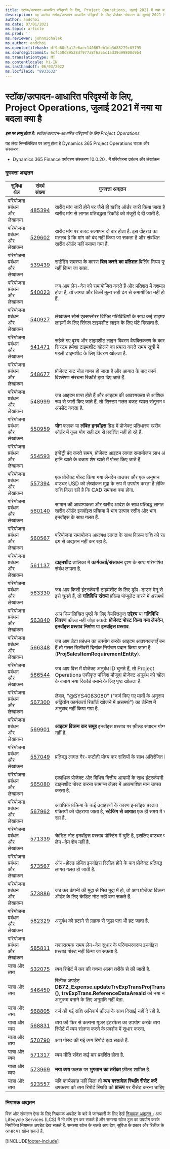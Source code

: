 ```yaml
---
title: स्टॉक/उत्पादन-आधारित परिदृश्यों के लिए, Project Operations, जुलाई 2021 में नया या बदला क्या है
description: यह आलेख स्टॉक/उत्पादन-आधारित परिदृश्यों के लिए प्रोजेक्ट संचालन के जुलाई 2021 रिलीज़ में उपलब्ध गुणवत्ता अद्यतनों के बारे में जानकारी प्रदान करता है।
author: andchoi
ms.date: 07/01/2021
ms.topic: article
ms.prod: ''
ms.reviewer: johnmichalak
ms.author: andchoi
ms.openlocfilehash: df9a68c5a12e6aec140867eb1db3d88279c05795
ms.sourcegitcommit: 6cfc50d89528df977a8f6a55c1ad39d99800d9b4
ms.translationtype: MT
ms.contentlocale: hi-IN
ms.lasthandoff: 06/03/2022
ms.locfileid: "8933632"
---
```

# <a name="whats-new-or-changed-in-project-operations-july-2021-for-stockedproduction-based-scenarios"></a>स्टॉक/उत्पादन-आधारित परिदृश्यों के लिए, Project Operations, जुलाई 2021 में नया या बदला क्या है

_**इस पर लागू होता है:** स्टॉक/उत्पादन-आधारित परिदृश्यों के लिए Project Operations_

यह लेख निम्नलिखित पर लागू होता है Dynamics 365 Project Operations घटक और संस्करण:

- Dynamics 365 Finance पर्यावरण संस्करण 10.0.20 . में परियोजना प्रबंधन और लेखांकन
 
### <a name="quality-updates"></a>गुणवत्ता अद्यतन
                                                                                                                                                                                  
| सुविधा क्षेत्र                      | संदर्भ संख्या| गुणवत्ता अद्यतन                                                                                                                                                                          |
|-----------------------------------|--------|---------------------------------------------------------------------------------------------------------------------------------------------------------------------------------|
| परियोजना प्रबंधन और लेखांकन | [485394](https://fix.lcs.dynamics.com/Issue/Details/?bugId=485394) | खरीद मांग जारी होने पर जैसे ही खरीद ऑर्डर जारी किया जाता है, खरीद मांग से लागत प्रतिबद्धता रिकॉर्ड को मंजूरी दे दी जाती है.                                                                           |
| परियोजना प्रबंधन और लेखांकन | [529602](https://fix.lcs.dynamics.com/Issue/Details/?bugId=529602) | खरीद मांग पर बजट सत्यापन दो बार होता है. इस दोहराव का मतलब है कि मांग को बंद नहीं किया जा सकता है और संबंधित खरीद ऑर्डर नहीं बनाया गया है.                                                                                                                        |
| परियोजना प्रबंधन और लेखांकन | [539439](https://fix.lcs.dynamics.com/Issue/Details/?bugId=539439) | राउंडिंग समस्या के कारण **बिल करने का प्रतिशत** बिलिंग नियम पूरा नहीं किया जा सका.                                                                              |
| परियोजना प्रबंधन और लेखांकन | [540023](https://fix.lcs.dynamics.com/Issue/Details/?bugId=540023) | जब आप लेन-देन को समायोजित करते हैं और प्रतिशत में दशमलव होता है, तो लागत और बिक्री मूल्य सही ढंग से समायोजित नहीं होते हैं.                                      |
| परियोजना प्रबंधन और लेखांकन | [540927](https://fix.lcs.dynamics.com/Issue/Details/?bugId=540927) | लेखांकन सोर्स एक्सप्लोरर विभिन्न गतिविधियों के साथ कई टाइमशीट लाइनों के लिए सिंगल टाइमशीट लाइन के लिए घंटे दिखाता है.                                      |
| परियोजना प्रबंधन और लेखांकन | [541471](https://fix.lcs.dynamics.com/Issue/Details/?bugId=541471) | सहेजे गए दृश्य और टाइमशीट लाइन विवरण वैयक्तिकरण के कारण सिस्टम हमेशा टाइमशीट खोलने का प्रयास करते समय सूची में पहली टाइमशीट के लिए विवरण खोलता है.  |
| परियोजना प्रबंधन और लेखांकन | [548677](https://fix.lcs.dynamics.com/Issue/Details/?bugId=548677) | प्रोजेक्ट रूट नोड गायब हो जाता है और आयात के बाद कार्य विश्लेषण संरचना रिकॉर्ड हटा दिए जाते हैं.                                                                                             |
| परियोजना प्रबंधन और लेखांकन | [548999](https://fix.lcs.dynamics.com/Issue/Details/?bugId=548999) | जब आइटम प्राप्त होते हैं और आइटम की आवश्यकता से आंशिक रूप से जारी किए जाते हैं, तो सिस्टम गलत बजट खपत संतुलन को अपडेट करता है. |
| परियोजना प्रबंधन और लेखांकन | [550959](https://fix.lcs.dynamics.com/Issue/Details/?bugId=550959) | **योग** फलक या **लंबित इनवॉइस** ग्रिड में प्रोजेक्ट प्रतिधारण खरीद ऑर्डर में कुल योग सही ढंग से प्रदर्शित नहीं हो रहे हैं.                                                                  |
| परियोजना प्रबंधन और लेखांकन | [554593](https://fix.lcs.dynamics.com/Issue/Details/?bugId=554593) | इन्वेंट्री बंद करते समय, प्रोजेक्ट आइटम लागत समायोजन लाभ और हानि खाते के बजाय शेष खाते में पोस्ट किए जाते हैं.                                                            |
| परियोजना प्रबंधन और लेखांकन | [557394](https://fix.lcs.dynamics.com/Issue/Details/?bugId=557394) | एक प्रोजेक्ट पोस्ट किया गया लेनदेन वाउचर और एक अनुमान वाउचर USD को लेखांकन मुद्रा के रूप में उपयोग करता है लेकिन राशि दिखा रही है कि CAD समकक्ष क्या होगा.              |
| परियोजना प्रबंधन और लेखांकन | [560140](https://fix.lcs.dynamics.com/Issue/Details/?bugId=560140) | सामान की आवश्यकता और खरीद आदेश के साथ प्रतिबद्ध लागत खरीद ऑर्डर इनवॉइस प्रक्रिया में भाग उत्पाद रसीद और भाग इनवॉइस के साथ गलत हैं.       |
| परियोजना प्रबंधन और लेखांकन | [560567](https://fix.lcs.dynamics.com/Issue/Details/?bugId=560567) | परियोजना समायोजन अप्रत्यक्ष लागत के साथ विक्रय राशि को सही ढंग से अद्यतन नहीं कर रहा है.                                                                                    |
| परियोजना प्रबंधन और लेखांकन | [561137](https://fix.lcs.dynamics.com/Issue/Details/?bugId=561137) | **टाइमशीट** तालिका में **कार्यकर्ता/संसाधन** दृश्य के साथ परिभाषित संबंध लापता है.                                                                                   |
| परियोजना प्रबंधन और लेखांकन | [563330](https://fix.lcs.dynamics.com/Issue/Details/?bugId=563330) | जब आप किसी इंटरकंपनी टाइमशीट के लिए ड्रॉप-डाउन मेनू से इसे चुनते हैं, तो **गतिविधि संख्या** फ़ील्ड पॉप्युलेट करने में असमर्थ है.                                                                 |
| परियोजना प्रबंधन और लेखांकन | [563840](https://fix.lcs.dynamics.com/Issue/Details/?bugId=563840) | आप निम्नलिखित पृष्ठों के लिए वैयक्तिकृत **उद्देश्य** या **गतिविधि विवरण** फ़ील्ड नहीं जोड़ सकते: **प्रोजेक्ट पोस्ट किया गया लेनदेन**, **इनवॉइस प्रस्ताव निर्माण** या **इनवॉइस प्रस्ताव**.  |
| परियोजना प्रबंधन और लेखांकन | [566348](https://fix.lcs.dynamics.com/Issue/Details/?bugId=566348) | जब आप डेटा प्रबंधन का उपयोग करके आइटम आवश्यकताएँ बनाते हैं तो गलत डिलीवरी दिनांक नियंत्रण प्रदान किया जाता है (**ProjSalesItemRequirementEntity**).                                              |
| परियोजना प्रबंधन और लेखांकन | [566544](https://fix.lcs.dynamics.com/Issue/Details/?bugId=566544) | जब आप वित्त में प्रोजेक्ट अनुबंध ID चुनते हैं, तो Project Operations एकीकृत परिवेश मौजूदा प्रोजेक्ट अनुबंध को खोलने के बजाय नया रिकॉर्ड बनाने के लिए पृष्ठ खोलता है.                                                                                                                 |
| परियोजना प्रबंधन और लेखांकन | [567300](https://fix.lcs.dynamics.com/Issue/Details/?bugId=567300) |  लेबल, "@SYS4083080" ("दर्ज किए गए मानों के अनुरूप अद्वितीय कार्यकर्ता रिकॉर्ड खोजने में असमर्थ") का डेनिश में अनुवाद नहीं किया गया है.                                |
| परियोजना प्रबंधन और लेखांकन | [569901](https://fix.lcs.dynamics.com/Issue/Details/?bugId=569901) | **आइटम विक्रय कर समूह** इनवॉइस प्रस्ताव पर फ़ील्ड संपादन योग्य नहीं है.                                                                               |
| परियोजना प्रबंधन और लेखांकन | [557049](https://fix.lcs.dynamics.com/Issue/Details/?bugId=557049) | प्रतिबद्ध लागत गैर-कटौती योग्य कर राशियों के साथ अतिरंजित है.                                                                                                    |
| परियोजना प्रबंधन और लेखांकन | [565080](https://fix.lcs.dynamics.com/Issue/Details/?bugId=565080) | एकाधिक प्रोजेक्ट और विभिन्न वित्तीय आयामों के साथ इंटरकंपनी टाइमशीट पोस्ट करना सामान्य लेज़र में अप्रत्याशित मान उत्पन्न करता है.                             |
| परियोजना प्रबंधन और लेखांकन | [567962](https://fix.lcs.dynamics.com/Issue/Details/?bugId=567962) | आवधिक प्रक्रिया के कई उदाहरणों के कारण इनवॉइस प्रस्ताव पंक्तियों को दोहराया जाता है, **स्टेजिंग से आयात** एक ही समय में चल रहा है.                                      |
| परियोजना प्रबंधन और लेखांकन | [571339](https://fix.lcs.dynamics.com/Issue/Details/?bugId=571339) | क्रेडिट नोट इनवॉइस प्रस्ताव पोस्टिंग में त्रुटि है, इसलिए वाउचर पर लेन-देन शेष नहीं है.    |
| परियोजना प्रबंधन और लेखांकन | [573567](https://fix.lcs.dynamics.com/Issue/Details/?bugId=573567) | ऑन-होल्ड लंबित इनवॉइस रिलीज़ होने के बाद प्रोजेक्ट प्रतिबद्ध लागत गलत हो जाती है.                                                                             |
| परियोजना प्रबंधन और लेखांकन | [573886](https://fix.lcs.dynamics.com/Issue/Details/?bugId=573886) | जब कर कंपनी की मुद्रा से भिन्न मुद्रा में हो, तो आप प्रोजेक्ट विक्रय ऑर्डर के लिए क्रेडिट नोट नहीं बना सकते हैं.                                      |
| परियोजना प्रबंधन और लेखांकन | [582329](https://fix.lcs.dynamics.com/Issue/Details/?bugId=582329) | अनुबंध को हटाने से ग्राहक से जुड़ा पता भी हट जाता है.                                                                                     |
| परियोजना प्रबंधन और लेखांकन | [585811](https://fix.lcs.dynamics.com/Issue/Details/?bugId=585811) | नकारात्मक समय लेन-देन सुधार के परिणामस्वरूप इनवॉइस प्रस्ताव पोस्ट नहीं किया जा सकता है.                                                                    |
| यात्रा और व्यय                  | [532075](https://fix.lcs.dynamics.com/Issue/Details/?bugId=532075) | व्यय रिपोर्ट में कर की गणना अलग तरीके से की जाती है.                                                                                                                  |
| यात्रा और व्यय                  | [546450](https://fix.lcs.dynamics.com/Issue/Details/?bugId=546450) | रिलीज अपडेट **DB72_Expense.updateTrvExpTransProjTransId ()**, **trvExpTrans.ReferenceDataAreaId** को नया नंबर अनुक्रम बनाने के लिए अनुमति नहीं देता.                    |
| यात्रा और व्यय                  | [568805](https://fix.lcs.dynamics.com/Issue/Details/?bugId=568805) | दर्ज की गई राशि अनिवार्य फ़ील्ड के साथ दिखाई नहीं दे रही है.                                                                                                             |
| यात्रा और व्यय                  | [568831](https://fix.lcs.dynamics.com/Issue/Details/?bugId=568831) | व्यय की फिर से कल्पना यूजर इंटरफेस का उपयोग करके व्यय रिपोर्ट में व्यय संलग्न करने के प्रदर्शन में सुधार करना.                                                            |
| यात्रा और व्यय                  | [570790](https://fix.lcs.dynamics.com/Issue/Details/?bugId=570790) | आप पोस्ट की गई व्यय रिपोर्ट हटा सकते हैं.                                                                                           |
| यात्रा और व्यय                  | [571317](https://fix.lcs.dynamics.com/Issue/Details/?bugId=571317) | व्यय नीति संदेश कई बार प्रदर्शित होता है.                                                                                                       |
| यात्रा और व्यय                  | [573969](https://fix.lcs.dynamics.com/Issue/Details/?bugId=573969) | **नया व्यय** फलक पर **भुगतान का तरीका** फ़ील्ड शामिल है.                                                                                                      |
| यात्रा और व्यय                  | [523557](https://fix.lcs.dynamics.com/Issue/Details/?bugId=523557) | यदि कार्यप्रवाह नहीं मिला तो **व्यय दस्तावेज़ स्थिति रीसेट करें** उपकरण को व्यय रिपोर्ट स्थिति को **प्रारूप** पर रीसेट करना चाहिए. 

### <a name="regulatory-updates"></a>नियामक अद्यतन
वित्त और संचालन ऐप्स के लिए नियामक अपडेट के बारे में जानकारी के लिए देखें [नियामक अद्यतन।](/dynamics365/finance/localizations/regulatory-updates) आप Lifecycle Services (LCS) में भी लॉग इन कर सकते हैं और समस्या खोज टूल का उपयोग करके नियोजित नियामक अपडेट देख सकते हैं. समस्या खोज के चलते आप देश, सुविधा के प्रकार और रिलीज़ के आधार पर खोज सकते हैं.


[!INCLUDE[footer-include](../../includes/footer-banner.md)]
